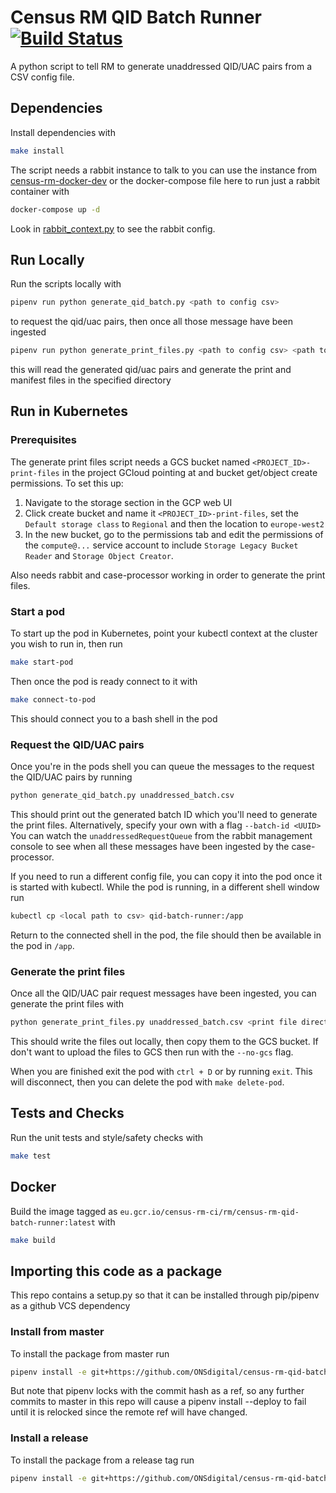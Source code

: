 # Census RM QID Batch Runner [![Build Status](https://travis-ci.com/ONSdigital/census-rm-qid-batch-runner.svg?branch=master)](https://travis-ci.com/ONSdigital/census-rm-qid-batch-runner)

A python script to tell RM to generate unaddressed QID/UAC pairs from a CSV config file.

## Dependencies

Install dependencies with 
```bash
make install
```

The script needs a rabbit instance to talk to you can use the instance from [census-rm-docker-dev]() or the docker-compose file here to run just a rabbit container with

```bash
docker-compose up -d
``` 

Look in [rabbit_context.py](/rabbit_context.py) to see the rabbit config.

## Run Locally
Run the scripts locally with

```bash
pipenv run python generate_qid_batch.py <path to config csv>
```

to request the qid/uac pairs, then once all those message have been ingested

```bash
pipenv run python generate_print_files.py <path to config csv> <path to output directory> <batch ID> --no-gcs
```

this will read the generated qid/uac pairs and generate the print and manifest files in the specified directory

## Run in Kubernetes

### Prerequisites
The generate print files script needs a GCS bucket named `<PROJECT_ID>-print-files` in the project GCloud pointing at and bucket get/object create permissions.
To set this up:

1. Navigate to the storage section in the GCP web UI
1. Click create bucket and name it `<PROJECT_ID>-print-files`, set the `Default storage class` to `Regional` and then the location to `europe-west2`
1. In the new bucket, go to the permissions tab and edit the permissions of the `compute@...` service account to include `Storage Legacy Bucket Reader` and `Storage Object Creator`.

Also needs rabbit and case-processor working in order to generate the print files.

### Start a pod
To start up the pod in Kubernetes, point your kubectl context at the cluster you wish to run in, then run
```bash
make start-pod
```

Then once the pod is ready connect to it with
```bash
make connect-to-pod
```
This should connect you to a bash shell in the pod

### Request the QID/UAC pairs
Once you're in the pods shell you can queue the messages to the request the QID/UAC pairs by running
```bash
python generate_qid_batch.py unaddressed_batch.csv
```

This should print out the generated batch ID which you'll need to generate the print files. Alternatively, specify your own with a flag `--batch-id <UUID>`
You can watch the `unaddressedRequestQueue` from the rabbit management console to see when all these messages have been ingested by the case-processor.

If you need to run a different config file, you can copy it into the pod once it is started with kubectl. 
While the pod is running, in a different shell window run
```bash
kubectl cp <local path to csv> qid-batch-runner:/app
```

Return to the connected shell in the pod, the file should then be available in the pod in `/app`.

### Generate the print files
Once all the QID/UAC pair request messages have been ingested, you can generate the print files with
```bash
python generate_print_files.py unaddressed_batch.csv <print file directory path> <batch ID>
```

This should write the files out locally, then copy them to the GCS bucket.
If don't want to upload the files to GCS then run with the `--no-gcs` flag.

When you are finished exit the pod with `ctrl + D` or by running `exit`. This will disconnect, then you can delete the pod with `make delete-pod`.


## Tests and Checks

Run the unit tests and style/safety checks with

```bash
make test
```

## Docker
Build the image tagged as `eu.gcr.io/census-rm-ci/rm/census-rm-qid-batch-runner:latest` with
```bash
make build
```

## Importing this code as a package
This repo contains a setup.py so that it can be installed through pip/pipenv as a github VCS dependency

### Install from master
To install the package from master run 
```bash
pipenv install -e git+https://github.com/ONSdigital/census-rm-qid-batch-runner#egg=census-rm-qid-batch-runner
```

But note that pipenv locks with the commit hash as a ref, so any further commits to master in this repo will cause a pipenv install --deploy to fail until it is relocked since the remote ref will have changed.

### Install a release
To install the package from a release tag run 
```bash
pipenv install -e git+https://github.com/ONSdigital/census-rm-qid-batch-runner@<RELEASE TAG>#egg=census-rm-qid-batch-runner
```
